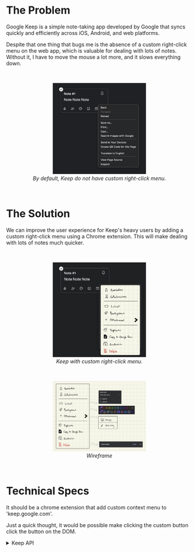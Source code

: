 # The Problem

Google Keep is a simple note-taking app developed by Google that syncs quickly and efficiently across iOS, Android, and web platforms. 

Despite that one thing that bugs me is the absence of a custom right-click menu on the web app, which is valuable for dealing with lots of notes. Without it, I have to move the mouse a lot more, and it slows everything down.

</br>
<p align="center">
  <img src="images/1.png" alt="Keep do not have custom right-click menu." style="width: 50%;">
  <br>
  <em>By default, Keep do not have custom right-click menu.</em>
</p>

</br>

# The Solution

We can improve the user experience for Keep's heavy users by adding a custom right-click menu using a Chrome extension. This will make dealing with lots of notes much quicker.

</br>
<p align="center">
  <img src="images/2.png" alt="Keep with custom right-click menu." style="width: 50%;">
  <br>
  <em>Keep with custom right-click menu.</em>
</p>

</br>
<p align="center">
  <img src="images/3.png" alt="Wireframe" style="width: 50%;">
  <br>
  <em>Wireframe</em>
</p>

</br>

# Technical Specs

It should be a chrome extension that add custom context menu to 'keep.google.com'. 

Just a quick thought, it would be possible make clicking the custom button click the button on the DOM. 

<details>
  <summary>Keep API</summary>

  Google just dropped new [Keep API](https://developers.google.com/keep/api/reference/rest). Worth checking it out, it can now do CRUD. I'm not quite sure that non-enterprise can now use the API or not, before it is only avaliable for enterprise.
</details>